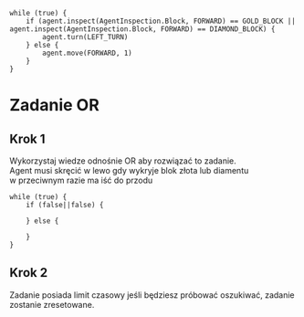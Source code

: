 ```blocks
while (true) {
    if (agent.inspect(AgentInspection.Block, FORWARD) == GOLD_BLOCK || agent.inspect(AgentInspection.Block, FORWARD) == DIAMOND_BLOCK) {
        agent.turn(LEFT_TURN)
    } else {
        agent.move(FORWARD, 1)
    }
}
```
# Zadanie OR

## Krok 1
Wykorzystaj wiedze odnośnie OR aby rozwiązać to zadanie. <br>
Agent musi skręcić w lewo gdy wykryje blok złota lub diamentu <br>
w przeciwnym razie ma iść do przodu
```blocks
while (true) {
    if (false||false) {
    
    } else {
        
    }
}
```
## Krok 2
Zadanie posiada limit czasowy jeśli będziesz próbować oszukiwać, zadanie zostanie zresetowane.
